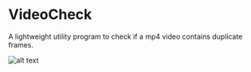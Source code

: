 # VideoCheck
A lightweight utility program to check if a mp4 video contains duplicate frames.

![alt text](https://github.com/Builderbot2000/VideoCheck/blob/master/MainMenu.jpg?raw=true)
